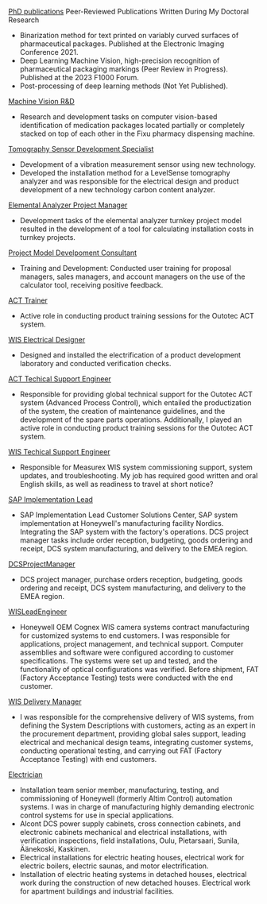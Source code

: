 [PhD publications](PhDPublications.md)
Peer-Reviewed Publications Written During My Doctoral Research
- Binarization method for text printed on variably curved surfaces of pharmaceutical packages. Published at the Electronic Imaging Conference 2021.
- Deep Learning Machine Vision, high-precision recognition of pharmaceutical packaging markings (Peer Review in Progress). Published at the 2023 F1000 Forum.
- Post-processing of deep learning methods (Not Yet Published).

[Machine Vision R&D](MachineVisionR&D.md)
- Research and development tasks on computer vision-based identification of medication packages located partially or completely stacked on top of each other in the Fixu pharmacy dispensing machine.

[Tomography Sensor Development Specialist](TomographySensorDevelopomentSpecialist.md)
- Development of a vibration measurement sensor using new technology.
- Developed the installation method for a LevelSense tomography analyzer and was responsible for the electrical design and product development of a new technology carbon content analyzer.

[Elemental Analyzer Project Manager](ElementalAnalyzerProjectManager.md)
- Development tasks of the elemental analyzer turnkey project model resulted in the development of a tool for calculating installation costs in turnkey projects.

[Project Model Develpoment Consultant](ProjectModelDevelpomentConsultant.md)
- Training and Development: Conducted user training for proposal managers, sales managers, and account managers on the use of the calculator tool, receiving positive feedback.

[ACT Trainer](ACTTrainer.md)
- Active role in conducting product training sessions for the Outotec ACT system.

[WIS Electrical Designer](WISelectricalDesigner.md)
- Designed and installed the electrification of a product development laboratory and conducted verification checks.

[ACT Techical Support Engineer](ACTTechicalSupportEngineer.md)
- Responsible for providing global technical support for the Outotec ACT system (Advanced Process Control), which entailed the productization of the system, the creation of maintenance guidelines, and the development of the spare parts operations. Additionally, I played an active role in conducting product training sessions for the Outotec ACT system.

[WIS Techical Support Engineer](WISTechicalSupportEngineer.md)
- Responsible for Measurex WIS system commissioning support, system updates, and troubleshooting. My job has required good written and oral English skills, as well as readiness to travel at short notice?

[SAP Implementation Lead](SAPImplementationLead.md)
- SAP Implementation Lead Customer Solutions Center, SAP system implementation at Honeywell's manufacturing facility Nordics. Integrating the SAP system with the factory's operations. DCS project manager tasks include order reception, budgeting, goods ordering and receipt, DCS system manufacturing, and delivery to the EMEA region.

[DCSProjectManager](DCSProjectManager.md)
- DCS project manager, purchase orders reception, budgeting, goods ordering and receipt, DCS system manufacturing, and delivery to the EMEA region.

[WISLeadEngineer](WISLeadEngineer.md)
- Honeywell OEM Cognex WIS camera systems contract manufacturing for customized systems to end customers. I was responsible for applications, project management, and technical support. Computer assemblies and software were configured according to customer specifications. The systems were set up and tested, and the functionality of optical configurations was verified. Before shipment, FAT (Factory Acceptance Testing) tests were conducted with the end customer.

[WIS Delivery Manager](WISDeliveryManager.md)
- I was responsible for the comprehensive delivery of WIS systems, from defining the System Descriptions with customers, acting as an expert in the procurement department, providing global sales support, leading electrical and mechanical design teams, integrating customer systems, conducting operational testing, and carrying out FAT (Factory Acceptance Testing) with end customers.

[Electrician](Electrician.md)

- Installation team senior member, manufacturing, testing, and commissioning of Honeywell (formerly Altim Control) automation systems. I was in charge of manufacturing highly demanding electronic control systems for use in special applications.
- Alcont DCS power supply cabinets, cross connection cabinets, and electronic cabinets mechanical and electrical installations, with verification inspections, field installations, Oulu, Pietarsaari, Sunila, Äänekoski, Kaskinen.
- Electrical installations for electric heating houses, electrical work for electric boilers, electric saunas, and motor electrification.
- Installation of electric heating systems in detached houses, electrical work during the construction of new detached houses. Electrical work for apartment buildings and industrial facilities.

